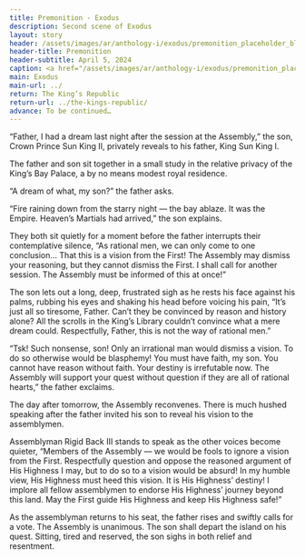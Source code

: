 ```yaml
---
title: Premonition - Exodus
description: Second scene of Exodus
layout: story
header: /assets/images/ar/anthology-i/exodus/premonition_placeholder_blur.jpg
header-title: Premonition
header-subtitle: April 5, 2024
caption: <a href="/assets/images/ar/anthology-i/exodus/premonition_placeholder.jpg" target="_blank">AI placeholder artwork</a> generated above using <a href="https://creator.nightcafe.studio/creation/ghrWAZc38NiRP4psCvOM" target="_blank">Juggernaut XL 8.0</a> — <a href="https://creativecommons.org/publicdomain/zero/1.0/" target="_blank">CC0 1.0</a>
main: Exodus
main-url: ../
return: The King’s Republic
return-url: ../the-kings-republic/
advance: To be continued…
---
```


“Father, I had a dream last night after the session at the Assembly,” the son, Crown Prince Sun King II, privately reveals to his father, King Sun King I.

The father and son sit together in a small study in the relative privacy of the King’s Bay Palace, a by no means modest royal residence.

“A dream of what, my son?” the father asks.

“Fire raining down from the starry night — the bay ablaze. It was the Empire. Heaven’s Martials had arrived,” the son explains.

They both sit quietly for a moment before the father interrupts their contemplative silence, “As rational men, we can only come to one conclusion… That this is a vision from the First! The Assembly may dismiss your reasoning, but they cannot dismiss the First. I shall call for another session. The Assembly must be informed of this at once!”

The son lets out a long, deep, frustrated sigh as he rests his face against his palms, rubbing his eyes and shaking his head before voicing his pain, “It’s just all so tiresome, Father. Can’t they be convinced by reason and history alone? All the scrolls in the King’s Library couldn’t convince what a mere dream could. Respectfully, Father, this is not the way of rational men.”

“Tsk! Such nonsense, son! Only an irrational man would dismiss a vision. To do so otherwise would be blasphemy! You must have faith, my son. You cannot have reason without faith. Your destiny is irrefutable now. The Assembly will support your quest without question if they are all of rational hearts,” the father exclaims.

The day after tomorrow, the Assembly reconvenes. There is much hushed speaking after the father invited his son to reveal his vision to the assemblymen.

Assemblyman Rigid Back III stands to speak as the other voices become quieter, “Members of the Assembly — we would be fools to ignore a vision from the First. Respectfully question and oppose the reasoned argument of His Highness I may, but to do so to a vision would be absurd! In my humble view, His Highness must heed this vision. It is His Highness’ destiny! I implore all fellow assemblymen to endorse His Highness’ journey beyond this land. May the First guide His Highness and keep His Highness safe!”

As the assemblyman returns to his seat, the father rises and swiftly calls for a vote. The Assembly is unanimous. The son shall depart the island on his quest. Sitting, tired and reserved, the son sighs in both relief and resentment.